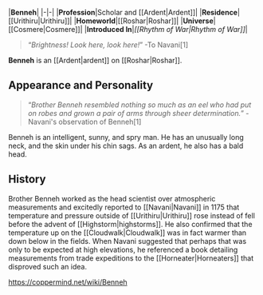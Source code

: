 |**Benneh**|
|-|-|
|**Profession**|Scholar and [[Ardent\|Ardent]]|
|**Residence**|[[Urithiru\|Urithiru]]|
|**Homeworld**|[[Roshar\|Roshar]]|
|**Universe**|[[Cosmere\|Cosmere]]|
|**Introduced In**|*[[Rhythm of War\|Rhythm of War]]*|

>“*Brightness! Look here, look here!*”
\-To Navani[1]


**Benneh** is an [[Ardent\|ardent]] on [[Roshar\|Roshar]].

## Appearance and Personality
>“*Brother Benneh resembled nothing so much as an eel who had put on robes and grown a pair of arms through sheer determination.*”
\-Navani's observation of Benneh[1]


Benneh is an intelligent, sunny, and spry man. He has an unusually long neck, and the skin under his chin sags. As an ardent, he also has a bald head.

## History
Brother Benneh worked as the head scientist over atmospheric measurements and excitedly reported to [[Navani\|Navani]] in 1175 that temperature and pressure outside of [[Urithiru\|Urithiru]] rose instead of fell before the advent of [[Highstorm\|highstorms]]. He also confirmed that the temperature up on the [[Cloudwalk\|Cloudwalk]] was in fact warmer than down below in the fields. When Navani suggested that perhaps that was only to be expected at high elevations, he referenced a book detailing measurements from trade expeditions to the [[Horneater\|Horneaters]] that disproved such an idea.



https://coppermind.net/wiki/Benneh